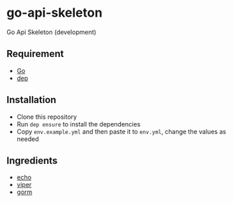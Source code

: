 # go-api-skeleton

Go Api Skeleton (development)

## Requirement

- [Go](https://golang.org/)
- [dep](https://github.com/golang/dep)

## Installation

- Clone this repository
- Run `dep ensure` to install the dependencies
- Copy `env.example.yml` and then paste it to `env.yml`, change the values as needed

## Ingredients

- [echo](https://github.com/labstack/echo)
- [viper](https://github.com/spf13/viper)
- [gorm](https://github.com/jinzhu/gorm)